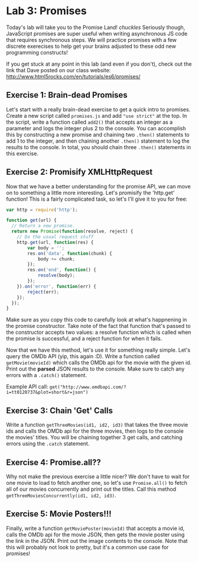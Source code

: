 # Lab 3: Promises

Today's lab will take you to the Promise Land! *chuckles*
Seriously though, JavaScript promises are super useful when writing
asynchronous JS code that requires synchronous steps. We will practice promises
with a few discrete exerecises to help get your brains adjusted to these odd
new programming constructs!

If you get stuck at any point in this lab (and even if you don't), check out
the link that Dave posted on our class website:
http://www.html5rocks.com/en/tutorials/es6/promises/

## Exercise 1: Brain-dead Promises

Let's start with a really brain-dead exercise to get a quick intro to promises.
Create a new script called `promises.js` and add `"use strict"` at the top. In
the script, write a function called `add2()` that accepts an integer as a
parameter and logs the integer plus 2 to the console. You can accomplish this
by constructing a new promise and chaining two `.then()` statements to add 1 to
the integer, and then chaining another `.then()` statement to log the results
to the console. In total, you should chain three `.then()` statements in this
exercise.

## Exercise 2: Promisify XMLHttpRequest

Now that we have a better understanding for the promise API, we can move on to
something a little more interesting. Let's promisify the 'http.get' function!
This is a fairly complicated task, so let's I'll give it to you for free:

```javascript
var http = require('http');

function get(url) {
  // Return a new promise.
  return new Promise(function(resolve, reject) {
    // Do the usual request stuff
    http.get(url, function(res) {
        var body = '';
        res.on('data', function(chunk) {
            body += chunk;
        });
        res.on('end', function() {
            resolve(body);
        });
    }).on('error', function(err) {
        reject(err);
    });
  });
}
```

Make sure as you copy this code to carefully look at what's happnening in the
promise constructor. Take note of the fact that function that's passed to the
constructor accepts two values: a resolve function which is called when
the promise is successful, and a reject function for when it fails.

Now that we have this method, let's use it for something really simple. Let's
query the OMDb API (yip, this again :D). Write a function called
`getMovie(movieId)` which calls the OMDb api for the movie with the given id.
Print out the **parsed** JSON results to the console. Make sure to catch any
errors with a `.catch()` statement.

Example API call: `get("http://www.omdbapi.com/?i=tt0120737&plot=short&r=json")`

## Exercise 3: Chain 'Get' Calls

Write a function `getThreeMovies(id1, id2, id3)` that takes the three movie ids
and calls the OMDb api for the three movies, then logs to the console the movies'
titles. You will be chaining together 3 get calls, and catching errors using the
`.catch` statement.

## Exercise 4: Promise.all??

Why not make the previous exercise a little nicer? We don't have to wait for one
movie to load to fetch another one, so let's use `Promise.all()` to fetch all
of our movies concurrently and print out the titles. Call this method
`getThreeMoviesConcurrently(id1, id2, id3)`.

## Exercise 5: Movie Posters!!!

Finally, write a function `getMoviePoster(movieId)` that accepts a movie id,
calls the OMDb api for the movie JSON, then gets the movie poster using the
link in the JSON. Print out the image contents to the console. Note that this
will probably not look to pretty, but it's a common use case for promises!
